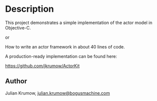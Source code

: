 # Description

This project demonstrates a simple implementation of the actor model in Objective-C.

or

How to write an actor framework in about 40 lines of code.

A production-ready implementation can be found here:

https://github.com/jkrumow/ActorKit

## Author

Julian Krumow, julian.krumow@bogusmachine.com
